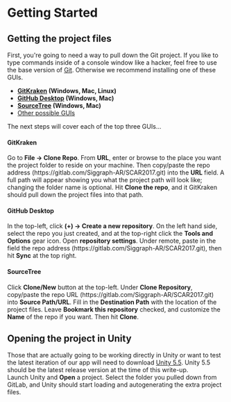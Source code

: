 <h1>Getting Started</h1>
<h2>Getting the project files</h2>
First, you're going to need a way to pull down the Git project. If you like to type commands inside of a console window like a hacker, feel free to use the base version of <a href="https://git-scm.com/">Git</a>. Otherwise we recommend installing one of these GUIs.
<ul>
    <li>
        <b><a href="https://www.gitkraken.com/">GitKraken</a> (Windows, Mac, Linux)</b>
    </li>
    <li>
        <b><a href="https://desktop.github.com/">GitHub Desktop</a> (Windows, Mac)</b>
    </li>
    <li>
        <b><a href="https://www.sourcetreeapp.com/">SourceTree</a> (Windows, Mac)</b>
    </li>
    <li>
        <a href="https://git-scm.com/downloads/guis">Other possible GUIs</a>
    </li>
</ul>
The next steps will cover each of the top three GUIs...
<h4>GitKraken</h4>
Go to <b>File -> Clone Repo</b>. From <b>URL</b>, enter or browse to the place you want the project folder to reside on your machine. Then copy/paste the repo address (https://gitlab.com/Siggraph-AR/SCAR2017.git) into the <b>URL</b> field. A full path will appear showing you what the project path will look like; changing the folder name is optional. Hit <b>Clone the repo</b>, and it GitKraken should pull down the project files into that path.

<h4>GitHub Desktop</h4>
In the top-left, click <b>(+) -> Create a new repository</b>. On the left hand side, select the repo you just created, and at the top-right click the <b>Tools and Options</b> gear icon. Open <b>repository settings</b>. Under remote, paste in the field the repo address (https://gitlab.com/Siggraph-AR/SCAR2017.git), then hit <b>Sync</b> at the top right.

<h4>SourceTree</h4>
Click <b>Clone/New</b> button at the top-left. Under <b>Clone Repository</b>, copy/paste the repo URL (https://gitlab.com/Siggraph-AR/SCAR2017.git) into <b>Source Path/URL</b>. Fill in the <b>Destination Path</b> with the location of the project files. Leave <b>Bookmark this repository</b> checked, and customize the <b>Name</b> of the repo if you want. Then hit <b>Clone</b>.

<h2>Opening the project in Unity</h2>
Those that are actually going to be working directly in Unity or want to test the latest iteration of our app will need to download <a href="https://store.unity.com/download?ref=personal">Unity 5.5</a>. Unity 5.5 should be the latest release version at the time of this write-up.
<br/>
Launch Unity and <b>Open</b> a project. Select the folder you pulled down from GitLab, and Unity should start loading and autogenerating the extra project files.